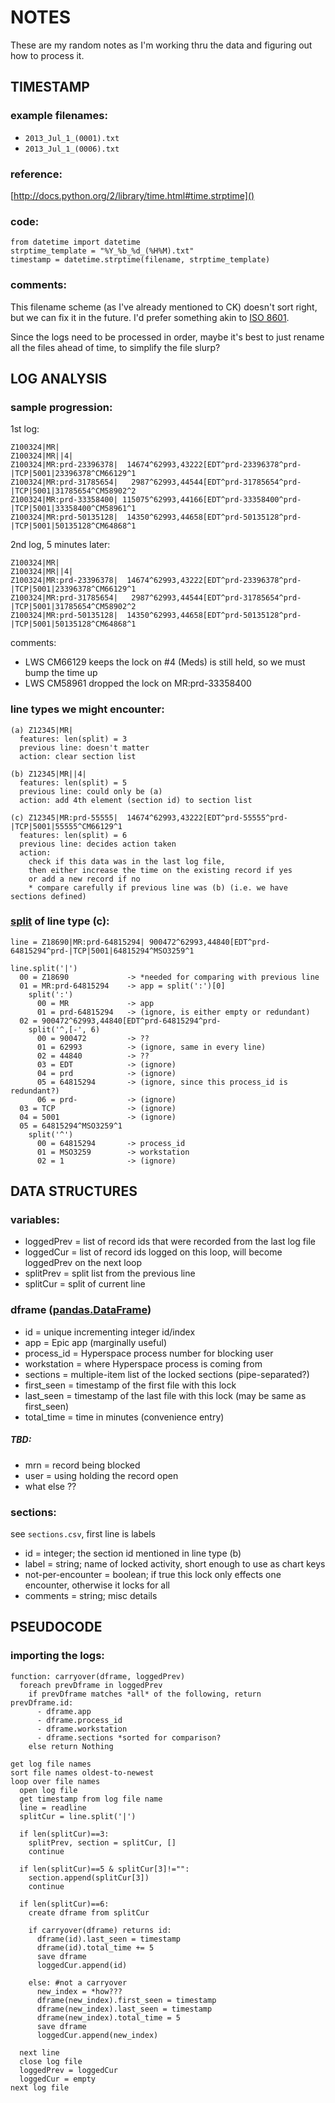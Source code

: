 NOTES
=====

These are my random notes as I'm working thru the data and figuring out how to process it.


TIMESTAMP
---------

### example filenames:
- `2013_Jul_1_(0001).txt`
- `2013_Jul_1_(0006).txt`

### reference:
[http://docs.python.org/2/library/time.html#time.strptime]()

### code:
    from datetime import datetime
    strptime_template = "%Y_%b_%d_(%H%M).txt"
    timestamp = datetime.strptime(filename, strptime_template)

### comments:
This filename scheme (as I've already mentioned to CK) doesn't sort right, but we can fix it in the future. I'd prefer something akin to [ISO 8601](https://xkcd.com/1179/).

Since the logs need to be processed in order, maybe it's best to just
rename all the files ahead of time, to simplify the file slurp?


LOG ANALYSIS
------------

### sample progression:

1st log:
  
    Z100324|MR|
    Z100324|MR||4|
    Z100324|MR:prd-23396378|  14674^62993,43222[EDT^prd-23396378^prd-|TCP|5001|23396378^CM66129^1
    Z100324|MR:prd-31785654|   2987^62993,44544[EDT^prd-31785654^prd-|TCP|5001|31785654^CM58902^2
    Z100324|MR:prd-33358400| 115075^62993,44166[EDT^prd-33358400^prd-|TCP|5001|33358400^CM58961^1
    Z100324|MR:prd-50135128|  14350^62993,44658[EDT^prd-50135128^prd-|TCP|5001|50135128^CM64868^1

2nd log, 5 minutes later:
  
    Z100324|MR|
    Z100324|MR||4|
    Z100324|MR:prd-23396378|  14674^62993,43222[EDT^prd-23396378^prd-|TCP|5001|23396378^CM66129^1
    Z100324|MR:prd-31785654|   2987^62993,44544[EDT^prd-31785654^prd-|TCP|5001|31785654^CM58902^2
    Z100324|MR:prd-50135128|  14350^62993,44658[EDT^prd-50135128^prd-|TCP|5001|50135128^CM64868^1

comments:
  
  - LWS CM66129 keeps the lock on #4 (Meds) is still held, so we must bump the time up
  - LWS CM58961 dropped the lock on MR:prd-33358400

### line types we might encounter:

    (a) Z12345|MR|
      features: len(split) = 3
      previous line: doesn't matter
      action: clear section list
      
    (b) Z12345|MR||4|
      features: len(split) = 5
      previous line: could only be (a)
      action: add 4th element (section id) to section list

    (c) Z12345|MR:prd-55555|  14674^62993,43222[EDT^prd-55555^prd-|TCP|5001|55555^CM66129^1
      features: len(split) = 6
      previous line: decides action taken
      action:
        check if this data was in the last log file, 
        then either increase the time on the existing record if yes
        or add a new record if no
        * compare carefully if previous line was (b) (i.e. we have sections defined)

### [split](http://docs.python.org/2/library/stdtypes.html#str.split) of line type (c):

    line = Z18690|MR:prd-64815294| 900472^62993,44840[EDT^prd-64815294^prd-|TCP|5001|64815294^MSO3259^1

    line.split('|')
      00 = Z18690             -> *needed for comparing with previous line
      01 = MR:prd-64815294    -> app = split(':')[0]
        split(':')
          00 = MR             -> app
          01 = prd-64815294   -> (ignore, is either empty or redundant)
      02 = 900472^62993,44840[EDT^prd-64815294^prd-
        split('^,[-', 6)
          00 = 900472         -> ??
          01 = 62993          -> (ignore, same in every line)
          02 = 44840          -> ??
          03 = EDT            -> (ignore)
          04 = prd            -> (ignore)
          05 = 64815294       -> (ignore, since this process_id is redundant?)
          06 = prd-           -> (ignore)
      03 = TCP                -> (ignore)
      04 = 5001               -> (ignore)
      05 = 64815294^MSO3259^1
        split('^')
          00 = 64815294       -> process_id
          01 = MSO3259        -> workstation
          02 = 1              -> (ignore)


DATA STRUCTURES
---------------

### variables:

- loggedPrev = list of record ids that were recorded from the last log file
- loggedCur = list of record ids logged on this loop, will become loggedPrev on the next loop
- splitPrev = split list from the previous line
- splitCur = split of current line

### dframe ([pandas.DataFrame](http://pandas.pydata.org/pandas-docs/stable/dsintro.html#dataframe))

- id = unique incrementing integer id/index
- app = Epic app (marginally useful)
- process_id = Hyperspace process number for blocking user
- workstation = where Hyperspace process is coming from
- sections = multiple-item list of the locked sections (pipe-separated?)
- first_seen = timestamp of the first file with this lock
- last_seen = timestamp of the last file with this lock (may be same as first_seen)
- total_time = time in minutes (convenience entry)

##### TBD:

- mrn = record being blocked
- user = using holding the record open
- what else ??

### sections:

see `sections.csv`, first line is labels

- id = integer; the section id mentioned in line type (b)
- label = string; name of locked activity, short enough to use as chart keys
- not-per-encounter = boolean; if true this lock only effects one encounter, otherwise it locks for all
- comments = string; misc details


PSEUDOCODE
----------

### importing the logs:

    function: carryover(dframe, loggedPrev)
      foreach prevDframe in loggedPrev
        if prevDframe matches *all* of the following, return prevDframe.id:
          - dframe.app
          - dframe.process_id
          - dframe.workstation
          - dframe.sections *sorted for comparison?
        else return Nothing

    get log file names
    sort file names oldest-to-newest
    loop over file names
      open log file
      get timestamp from log file name
      line = readline
      splitCur = line.split('|')

      if len(splitCur)==3:
        splitPrev, section = splitCur, []
        continue

      if len(splitCur)==5 & splitCur[3]!="":
        section.append(splitCur[3])
        continue

      if len(splitCur)==6:
        create dframe from splitCur

        if carryover(dframe) returns id:
          dframe(id).last_seen = timestamp
          dframe(id).total_time += 5
          save dframe
          loggedCur.append(id)

        else: #not a carryover
          new_index = *how???
          dframe(new_index).first_seen = timestamp
          dframe(new_index).last_seen = timestamp
          dframe(new_index).total_time = 5
          save dframe
          loggedCur.append(new_index)

      next line
      close log file
      loggedPrev = loggedCur
      loggedCur = empty
    next log file
